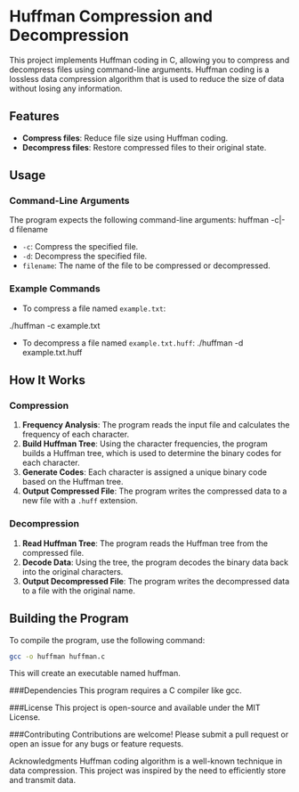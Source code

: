 # Huffman Compression and Decompression

This project implements Huffman coding in C, allowing you to compress and decompress files using command-line arguments. Huffman coding is a lossless data compression algorithm that is used to reduce the size of data without losing any information.

## Features

- **Compress files**: Reduce file size using Huffman coding.
- **Decompress files**: Restore compressed files to their original state.

## Usage

### Command-Line Arguments

The program expects the following command-line arguments:
huffman -c|-d filename

- `-c`: Compress the specified file.
- `-d`: Decompress the specified file.
- `filename`: The name of the file to be compressed or decompressed.

### Example Commands

- To compress a file named `example.txt`:

./huffman -c example.txt

- To decompress a file named `example.txt.huff`:
./huffman -d example.txt.huff

## How It Works

### Compression

1. **Frequency Analysis**: The program reads the input file and calculates the frequency of each character.
2. **Build Huffman Tree**: Using the character frequencies, the program builds a Huffman tree, which is used to determine the binary codes for each character.
3. **Generate Codes**: Each character is assigned a unique binary code based on the Huffman tree.
4. **Output Compressed File**: The program writes the compressed data to a new file with a `.huff` extension.

### Decompression

1. **Read Huffman Tree**: The program reads the Huffman tree from the compressed file.
2. **Decode Data**: Using the tree, the program decodes the binary data back into the original characters.
3. **Output Decompressed File**: The program writes the decompressed data to a file with the original name.

## Building the Program

To compile the program, use the following command:

```bash
gcc -o huffman huffman.c
```
This will create an executable named huffman.

###Dependencies
This program requires a C compiler like gcc.

###License
This project is open-source and available under the MIT License.

###Contributing
Contributions are welcome! Please submit a pull request or open an issue for any bugs or feature requests.

Acknowledgments
Huffman coding algorithm is a well-known technique in data compression.
This project was inspired by the need to efficiently store and transmit data.
